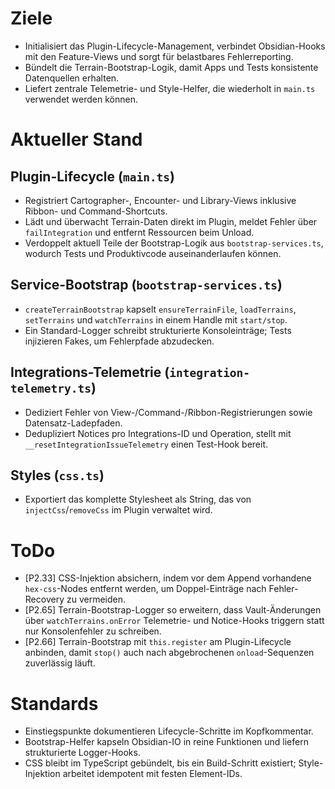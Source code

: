 # Ziele
- Initialisiert das Plugin-Lifecycle-Management, verbindet Obsidian-Hooks mit den Feature-Views und sorgt für belastbares Fehlerreporting.
- Bündelt die Terrain-Bootstrap-Logik, damit Apps und Tests konsistente Datenquellen erhalten.
- Liefert zentrale Telemetrie- und Style-Helfer, die wiederholt in `main.ts` verwendet werden können.

# Aktueller Stand
## Plugin-Lifecycle (`main.ts`)
- Registriert Cartographer-, Encounter- und Library-Views inklusive Ribbon- und Command-Shortcuts.
- Lädt und überwacht Terrain-Daten direkt im Plugin, meldet Fehler über `failIntegration` und entfernt Ressourcen beim Unload.
- Verdoppelt aktuell Teile der Bootstrap-Logik aus `bootstrap-services.ts`, wodurch Tests und Produktivcode auseinanderlaufen können.

## Service-Bootstrap (`bootstrap-services.ts`)
- `createTerrainBootstrap` kapselt `ensureTerrainFile`, `loadTerrains`, `setTerrains` und `watchTerrains` in einem Handle mit `start/stop`.
- Ein Standard-Logger schreibt strukturierte Konsoleinträge; Tests injizieren Fakes, um Fehlerpfade abzudecken.

## Integrations-Telemetrie (`integration-telemetry.ts`)
- Dediziert Fehler von View-/Command-/Ribbon-Registrierungen sowie Datensatz-Ladepfaden.
- Dedupliziert Notices pro Integrations-ID und Operation, stellt mit `__resetIntegrationIssueTelemetry` einen Test-Hook bereit.

## Styles (`css.ts`)
- Exportiert das komplette Stylesheet als String, das von `injectCss`/`removeCss` im Plugin verwaltet wird.

# ToDo
- [P2.33] CSS-Injektion absichern, indem vor dem Append vorhandene `hex-css`-Nodes entfernt werden, um Doppel-Einträge nach Fehler-Recovery zu vermeiden.
- [P2.65] Terrain-Bootstrap-Logger so erweitern, dass Vault-Änderungen über `watchTerrains.onError` Telemetrie- und Notice-Hooks triggern statt nur Konsolenfehler zu schreiben.
- [P2.66] Terrain-Bootstrap mit `this.register` am Plugin-Lifecycle anbinden, damit `stop()` auch nach abgebrochenen `onload`-Sequenzen zuverlässig läuft.

# Standards
- Einstiegspunkte dokumentieren Lifecycle-Schritte im Kopfkommentar.
- Bootstrap-Helfer kapseln Obsidian-IO in reine Funktionen und liefern strukturierte Logger-Hooks.
- CSS bleibt im TypeScript gebündelt, bis ein Build-Schritt existiert; Style-Injektion arbeitet idempotent mit festen Element-IDs.
